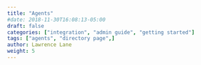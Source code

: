 ```yaml
---
title: "Agents"
#date: 2018-11-30T16:08:13-05:00
draft: false
categories: ["integration", "admin guide", "getting started"]
tags: ["agents", "directory page",]
author: Lawrence Lane
weight: 5
---
```

